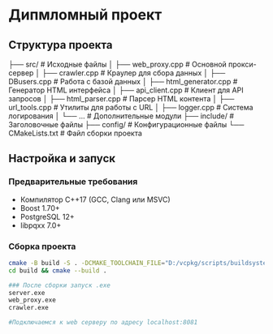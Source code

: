 # Дипмломный проект

## Структура проекта
├── src/ # Исходные файлы
│ ├── web_proxy.cpp # Основной прокси-сервер
│ ├── crawler.cpp # Краулер для сбора данных
│ ├── DBusers.cpp # Работа с базой данных
│ ├── html_generator.cpp # Генератор HTML интерфейса
│ ├── api_client.cpp # Клиент для API запросов
│ ├── html_parser.cpp # Парсер HTML контента
│ ├── url_tools.cpp # Утилиты для работы с URL
│ ├── logger.cpp # Система логирования
│ └── ... # Дополнительные модули
├── include/ # Заголовочные файлы
├── config/ # Конфигурационные файлы
└── CMakeLists.txt # Файл сборки проекта


## Настройка и запуск

### Предварительные требования
- Компилятор C++17 (GCC, Clang или MSVC)
- Boost 1.70+
- PostgreSQL 12+
- libpqxx 7.0+

### Сборка проекта
```bash
cmake -B build -S . -DCMAKE_TOOLCHAIN_FILE="D:/vcpkg/scripts/buildsystems/vcpkg.cmake" #так как файл vcpkg лежит в нестандартном пути
cd build && cmake --build .

### После сборки запуск .exe 
server.exe
web_proxy.exe
crawler.exe

#Подключаемся к web серверу по адресу localhost:8081